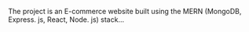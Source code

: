 The project is an E-commerce website built using the MERN (MongoDB, Express. js, React, Node. js) stack...

